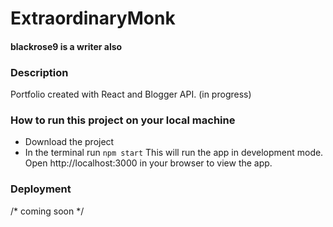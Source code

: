 # ExtraordinaryMonk
#### blackrose9 is a writer also

### Description
Portfolio created with React and Blogger API. (in progress)

### How to run this project on your local machine
* Download the project
* In the terminal run `npm start`
This will run the app in development mode.
Open http://localhost:3000 in your browser to view the app.

### Deployment 
/* coming soon */